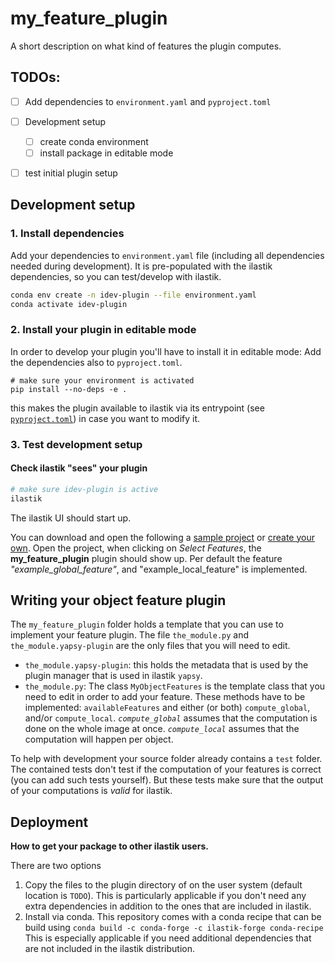 # my_feature_plugin

A short description on what kind of features the plugin computes.


## TODOs:

- [ ] Add dependencies to `environment.yaml` and `pyproject.toml`
- [ ] Development setup
  - [ ] create conda environment
  - [ ] install package in editable mode
- [ ] test initial plugin setup


## Development setup

### 1. Install dependencies

Add your dependencies to `environment.yaml` file (including all dependencies needed during development).
It is pre-populated with the ilastik dependencies, so you can test/develop with ilastik.

```bash
conda env create -n idev-plugin --file environment.yaml
conda activate idev-plugin
```

### 2. Install your plugin in editable mode

In order to develop your plugin you'll have to install it in editable mode:
Add the dependencies also to `pyproject.toml`.

```
# make sure your environment is activated
pip install --no-deps -e .
```

this makes the plugin available to ilastik via its entrypoint (see [`pyproject.toml`][pyproject]) in case you want to modify it.

### 3. Test development setup

#### Check ilastik "sees" your plugin

```bash
# make sure idev-plugin is active
ilastik
```

The ilastik UI should start up.

You can download and open the following a [sample project][ocex] or [create your own][ocdocs].
Open the project, when clicking on _Select Features_, the **my_feature_plugin** plugin should show up.
Per default the feature _"example_global_feature"_, and "example_local_feature" is implemented.

## Writing your object feature plugin

The `my_feature_plugin` folder holds a template that you can use to implement your feature plugin.
The file `the_module.py` and `the_module.yapsy-plugin` are the only files that you will need to edit.

* `the_module.yapsy-plugin`: this holds the metadata that is used by the plugin manager that is used in ilastik `yapsy`.
* `the_module.py`: The class `MyObjectFeatures` is the template class that you need to edit in order to add your feature.
  These methods have to be implemented: `availableFeatures` and either (or both) `compute_global`, and/or `compute_local`.
  _`compute_global`_ assumes that the computation is done on the whole image at once.
  _`compute_local`_ assumes that the computation will happen per object.


To help with development your source folder already contains a `test` folder.
The contained tests don't test if the computation of your features is correct (you can add such tests yourself).
But these tests make sure that the output of your computations is _valid_ for ilastik.

## Deployment

__How to get your package to other ilastik users.__

There are two options

1. Copy the files to the plugin directory of on the user system (default location is `TODO`).
   This is particularly applicable if you don't need any extra dependencies in addition to the ones that are included in ilastik.
2. Install via conda.
   This repository comes with a conda recipe that can be build using `conda build -c conda-forge -c ilastik-forge conda-recipe`
   This is especially applicable if you need additional dependencies that are not included in the ilastik distribution.


[ocdocs]: https://www.ilastik.org/documentation/objects/objects
[ocex]: https://data.ilastik.org/object_classification_example.zip
[pyproject]: ./pyproject.toml

